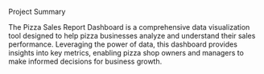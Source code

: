 Project Summary

The Pizza Sales Report Dashboard is a comprehensive data visualization tool designed to help pizza businesses analyze and understand their sales performance. Leveraging the power of data, this dashboard provides insights into key metrics, enabling pizza shop owners and managers to make informed decisions for business growth.


